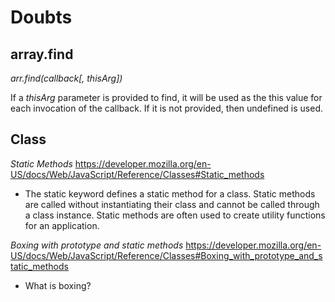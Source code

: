 # Doubts

## array.find

_arr.find(callback[, thisArg])_

If a _thisArg_ parameter is provided to find, it will be used as the this value for each invocation of the callback. If it is not provided, then undefined is used.

## Class
_Static Methods_
https://developer.mozilla.org/en-US/docs/Web/JavaScript/Reference/Classes#Static_methods

* The static keyword defines a static method for a class. Static methods are called without instantiating their class and cannot be called through a class instance. Static methods are often used to create utility functions for an application.

_Boxing with prototype and static methods_
https://developer.mozilla.org/en-US/docs/Web/JavaScript/Reference/Classes#Boxing_with_prototype_and_static_methods

* What is boxing?
